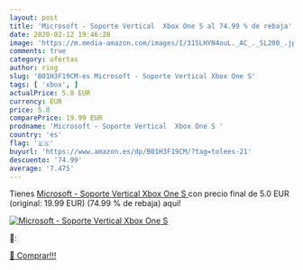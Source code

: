 ```yaml
---
layout: post
title: 'Microsoft - Soporte Vertical  Xbox One S al 74.99 % de rebaja'
date: 2020-02-12 19:46:28
image: 'https://m.media-amazon.com/images/I/31SLHYN4ouL._AC_._SL200_.jpg'
comments: true
category: ofertas
author: ring
slug: 'B01H3F19CM-es Microsoft - Soporte Vertical Xbox One S'
tags: [ 'xbox', ]
actualPrice: 5.0 EUR
currency: EUR
price: 5.0
comparePrice: 19.99 EUR
prodname: 'Microsoft - Soporte Vertical  Xbox One S '
country: 'es'
flag: '🇪🇸'
buyurl: 'https://www.amazon.es/dp/B01H3F19CM/?tag=tolees-21'
descuento: '74.99'
average: '7.475'
---
```


Tienes [Microsoft - Soporte Vertical  Xbox One S ](https://www.amazon.es/dp/B01H3F19CM/?tag=tolees-21) con precio final de  5.0 EUR (original: 19.99 EUR) (74.99 %  de rebaja) aqui!

[![Microsoft - Soporte Vertical  Xbox One S](https://m.media-amazon.com/images/I/31SLHYN4ouL._AC_._SL200_.jpg)](https://www.amazon.es/dp/B01H3F19CM/?tag=tolees-21)

🔎:


[🛒 Comprar!!!](https://www.amazon.es/dp/B01H3F19CM/?tag=tolees-21)
